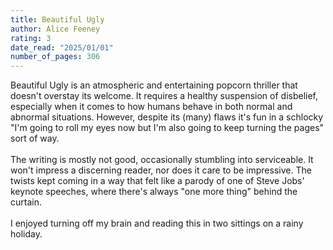 ```yaml
---
title: Beautiful Ugly
author: Alice Feeney
rating: 3
date_read: "2025/01/01"
number_of_pages: 306
---
```


Beautiful Ugly is an atmospheric and entertaining popcorn thriller that doesn't overstay its welcome. It requires a healthy suspension of disbelief, especially when it comes to how humans behave in both normal and abnormal situations. However, despite its (many) flaws it's fun in a schlocky "I'm going to roll my eyes now but I'm also going to keep turning the pages" sort of way.<br/><br/>The writing is mostly not good, occasionally stumbling into serviceable. It won't impress a discerning reader, nor does it care to be impressive. The twists kept coming in a way that felt like a parody of one of Steve Jobs' keynote speeches, where there's always "one more thing" behind the curtain. <br/><br/>I enjoyed turning off my brain and reading this in two sittings on a rainy holiday. 